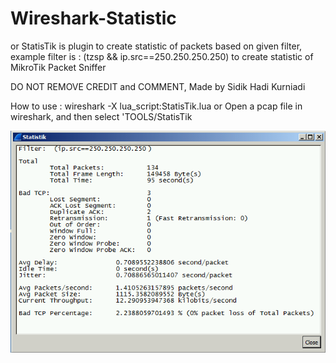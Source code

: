 # Wireshark-Statistic

or StatisTik is plugin to create statistic of packets based on given filter, example filter is : (tzsp &amp;&amp; ip.src==250.250.250.250) to create statistic of MikroTik Packet Sniffer

DO NOT REMOVE CREDIT and COMMENT,
Made by Sidik Hadi Kurniadi

How to use : wireshark -X lua_script:StatisTik.lua
or
Open a pcap file in wireshark, and then select 'TOOLS/StatisTik

![](https://raw.githubusercontent.com/cdhtlr/Wireshark-Statistic/master/example.png "Example of result")
